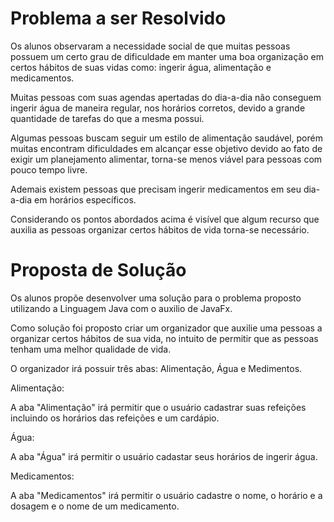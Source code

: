 # Problema a ser Resolvido

Os alunos observaram a necessidade social de que muitas pessoas possuem um certo grau de dificuldade em manter uma boa organização em certos hábitos de suas vidas como: ingerir água, alimentação e medicamentos.

Muitas pessoas com suas agendas apertadas do dia-a-dia não conseguem ingerir água de maneira regular, nos horários corretos, devido a grande quantidade de tarefas do que a mesma possui.

Algumas pessoas buscam seguir um estilo de alimentação saudável, porém muitas encontram dificuldades em alcançar esse objetivo devido ao fato de exigir um planejamento alimentar, torna-se menos viável para pessoas com pouco tempo livre.

Ademais existem pessoas que precisam ingerir medicamentos em seu dia-a-dia em horários específicos.

Considerando os pontos abordados acima é visível que algum recurso que auxilia as pessoas organizar certos hábitos de vida torna-se necessário.

# Proposta de Solução 

Os alunos propõe desenvolver uma solução para o problema proposto utilizando a Linguagem Java com o auxilio de JavaFx.

Como solução foi proposto criar um organizador que auxilie uma pessoas a organizar certos hábitos de sua vida, no intuito de permitir que as pessoas tenham uma melhor qualidade de vida.

O organizador irá possuir três abas: Alimentação, Água e Medimentos.

Alimentação:

A aba "Alimentação" irá permitir que o usuário cadastrar suas refeições incluindo os horários das refeições e um cardápio.

Água:

A aba "Água"  irá permitir o usuário cadastar seus horários de ingerir água.

Medicamentos:

A aba "Medicamentos" irá permitir o usuário cadastre o nome, o horário e a dosagem e o nome de um medicamento.
